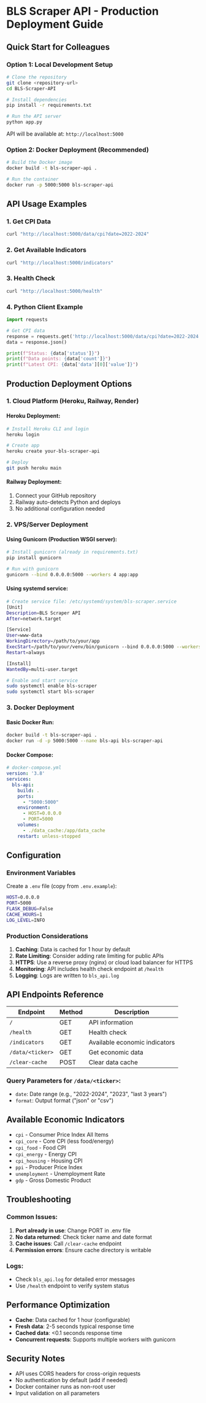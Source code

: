 # BLS Scraper API - Production Deployment Guide

## Quick Start for Colleagues

### Option 1: Local Development Setup
```bash
# Clone the repository
git clone <repository-url>
cd BLS-Scraper-API

# Install dependencies
pip install -r requirements.txt

# Run the API server
python app.py
```

API will be available at: `http://localhost:5000`

### Option 2: Docker Deployment (Recommended)
```bash
# Build the Docker image
docker build -t bls-scraper-api .

# Run the container
docker run -p 5000:5000 bls-scraper-api
```

## API Usage Examples

### 1. Get CPI Data
```bash
curl "http://localhost:5000/data/cpi?date=2022-2024"
```

### 2. Get Available Indicators
```bash
curl "http://localhost:5000/indicators"
```

### 3. Health Check
```bash
curl "http://localhost:5000/health"
```

### 4. Python Client Example
```python
import requests

# Get CPI data
response = requests.get('http://localhost:5000/data/cpi?date=2022-2024')
data = response.json()

print(f"Status: {data['status']}")
print(f"Data points: {data['count']}")
print(f"Latest CPI: {data['data'][0]['value']}")
```

## Production Deployment Options

### 1. Cloud Platform (Heroku, Railway, Render)

#### Heroku Deployment:
```bash
# Install Heroku CLI and login
heroku login

# Create app
heroku create your-bls-scraper-api

# Deploy
git push heroku main
```

#### Railway Deployment:
1. Connect your GitHub repository
2. Railway auto-detects Python and deploys
3. No additional configuration needed

### 2. VPS/Server Deployment

#### Using Gunicorn (Production WSGI server):
```bash
# Install gunicorn (already in requirements.txt)
pip install gunicorn

# Run with gunicorn
gunicorn --bind 0.0.0.0:5000 --workers 4 app:app
```

#### Using systemd service:
```bash
# Create service file: /etc/systemd/system/bls-scraper.service
[Unit]
Description=BLS Scraper API
After=network.target

[Service]
User=www-data
WorkingDirectory=/path/to/your/app
ExecStart=/path/to/your/venv/bin/gunicorn --bind 0.0.0.0:5000 --workers 4 app:app
Restart=always

[Install]
WantedBy=multi-user.target

# Enable and start service
sudo systemctl enable bls-scraper
sudo systemctl start bls-scraper
```

### 3. Docker Deployment

#### Basic Docker Run:
```bash
docker build -t bls-scraper-api .
docker run -d -p 5000:5000 --name bls-api bls-scraper-api
```

#### Docker Compose:
```yaml
# docker-compose.yml
version: '3.8'
services:
  bls-api:
    build: .
    ports:
      - "5000:5000"
    environment:
      - HOST=0.0.0.0
      - PORT=5000
    volumes:
      - ./data_cache:/app/data_cache
    restart: unless-stopped
```

## Configuration

### Environment Variables
Create a `.env` file (copy from `.env.example`):
```bash
HOST=0.0.0.0
PORT=5000
FLASK_DEBUG=False
CACHE_HOURS=1
LOG_LEVEL=INFO
```

### Production Considerations

1. **Caching**: Data is cached for 1 hour by default
2. **Rate Limiting**: Consider adding rate limiting for public APIs
3. **HTTPS**: Use a reverse proxy (nginx) or cloud load balancer for HTTPS
4. **Monitoring**: API includes health check endpoint at `/health`
5. **Logging**: Logs are written to `bls_api.log`

## API Endpoints Reference

| Endpoint | Method | Description |
|----------|---------|-------------|
| `/` | GET | API information |
| `/health` | GET | Health check |
| `/indicators` | GET | Available economic indicators |
| `/data/<ticker>` | GET | Get economic data |
| `/clear-cache` | POST | Clear data cache |

### Query Parameters for `/data/<ticker>`:
- `date`: Date range (e.g., "2022-2024", "2023", "last 3 years")
- `format`: Output format ("json" or "csv")

## Available Economic Indicators

- `cpi` - Consumer Price Index All Items
- `cpi_core` - Core CPI (less food/energy)
- `cpi_food` - Food CPI
- `cpi_energy` - Energy CPI
- `cpi_housing` - Housing CPI
- `ppi` - Producer Price Index
- `unemployment` - Unemployment Rate
- `gdp` - Gross Domestic Product

## Troubleshooting

### Common Issues:

1. **Port already in use**: Change PORT in .env file
2. **No data returned**: Check ticker name and date format
3. **Cache issues**: Call `/clear-cache` endpoint
4. **Permission errors**: Ensure cache directory is writable

### Logs:
- Check `bls_api.log` for detailed error messages
- Use `/health` endpoint to verify system status

## Performance Optimization

- **Cache**: Data cached for 1 hour (configurable)
- **Fresh data**: 2-5 seconds typical response time
- **Cached data**: <0.1 seconds response time
- **Concurrent requests**: Supports multiple workers with gunicorn

## Security Notes

- API uses CORS headers for cross-origin requests
- No authentication by default (add if needed)
- Docker container runs as non-root user
- Input validation on all parameters